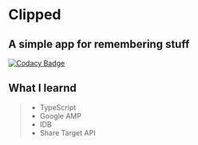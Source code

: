 # Clipped
## A simple app for remembering stuff

[![Codacy Badge](https://api.codacy.com/project/badge/Grade/7c6b6e01455e4b88a1c88cd209b5c1da)](https://www.codacy.com/app/haaruunibrow/Clipped?utm_source=github.com&amp;utm_medium=referral&amp;utm_content=Haaruun-I/Clipped&amp;utm_campaign=Badge_Grade)

## What I learnd 

>*    TypeScript
>*    Google AMP
>*    IDB
>*    Share Target API
